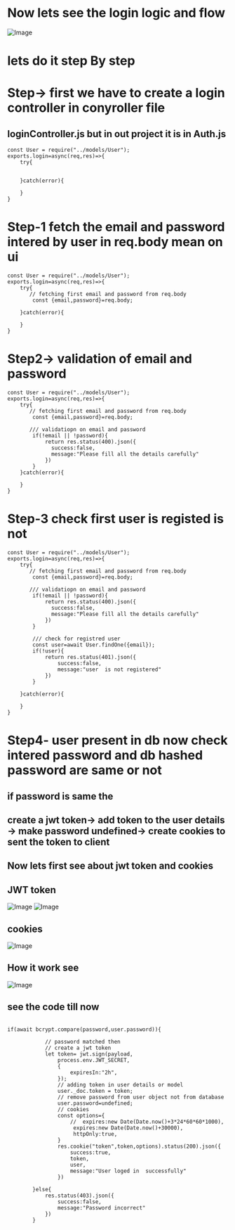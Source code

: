 # Now lets see the login logic and flow 

![Image](https://github.com/user-attachments/assets/13ad6225-faa9-40d9-b950-6ad22e20e1cc)
# lets do it step By step 
# Step-> first we have to create a login controller in conyroller file
## loginController.js but in out project it is in Auth.js
```
const User = require("../models/User");
exports.login=async(req,res)=>{
    try{
      

    }catch(error){
       
    }
}
```
# Step-1 fetch the email and password intered by user in req.body mean on ui 
```
const User = require("../models/User");
exports.login=async(req,res)=>{
    try{
       // fetching first email and password from req.body
        const {email,password}=req.body;

    }catch(error){
       
    }
}
```
# Step2-> validation of email and password
```
const User = require("../models/User");
exports.login=async(req,res)=>{
    try{
       // fetching first email and password from req.body
        const {email,password}=req.body;

       /// validatiopn on email and password 
        if(!email || !password){
            return res.status(400).json({
              success:false,
              message:"Please fill all the details carefully"
            })
        }
    }catch(error){
       
    }
}
```
# Step-3 check first user is registed is not 
```
const User = require("../models/User");
exports.login=async(req,res)=>{
    try{
       // fetching first email and password from req.body
        const {email,password}=req.body;

       /// validatiopn on email and password 
        if(!email || !password){
            return res.status(400).json({
              success:false,
              message:"Please fill all the details carefully"
            })
        }

        /// check for registred user 
        const user=await User.findOne({email});
        if(!user){
            return res.status(401).json({
                success:false,
                message:"user  is not registered"
            })
        }

    }catch(error){
       
    }
}
```

# Step4- user present in db now check intered password and db hashed password are same or not 
## if password is same the 
## create a jwt token-> add token to the user details -> make password undefined-> create cookies to sent the token to client 
## Now lets first see about jwt token and cookies 
## JWT token

![Image](https://github.com/user-attachments/assets/572163c6-0c04-4ff6-894a-9fa3131d4497)
![Image](https://github.com/user-attachments/assets/be26133b-4891-4a82-b06a-fe505d93df76)

## cookies
![Image](https://github.com/user-attachments/assets/fb86485f-3fae-49cb-a56f-123a54719412)

## How it work see

![Image](https://github.com/user-attachments/assets/2e46a393-e900-4868-8ff5-7ef7de6358bb)

## see the code till now

```

if(await bcrypt.compare(password,user.password)){

            // password matched then
            // create a jwt token
            let token= jwt.sign(payload,
                process.env.JWT_SECRET,
                {
                    expiresIn:"2h",
                });
                // adding token in user details or model 
                user._doc.token = token;
                // remove password from user object not from database 
                user.password=undefined;
                // cookies
                const options={
                    //  expires:new Date(Date.now()+3*24*60*60*1000),
                     expires:new Date(Date.now()+30000),
                     httpOnly:true,
                }
                res.cookie("token",token,options).status(200).json({
                    success:true,
                    token,
                    user,
                    message:"User loged in  successfully"
                })

        }else{
            res.status(403).json({
                success:false,
                message:"Password incorrect"
            })
        }
```




























































